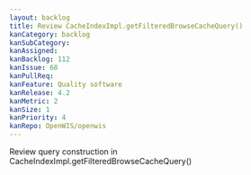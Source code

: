 ```yaml
---
layout: backlog
title: Review CacheIndexImpl.getFilteredBrowseCacheQuery()
kanCategory: backlog
kanSubCategory:
kanAssigned:
kanBacklog: 112
kanIssue: 68
kanPullReq:
kanFeature: Quality software
kanRelease: 4.2
kanMetric: 2
kanSize: 1
kanPriority: 4
kanRepo: OpenWIS/openwis
---
```

Review query construction in CacheIndexImpl.getFilteredBrowseCacheQuery()
